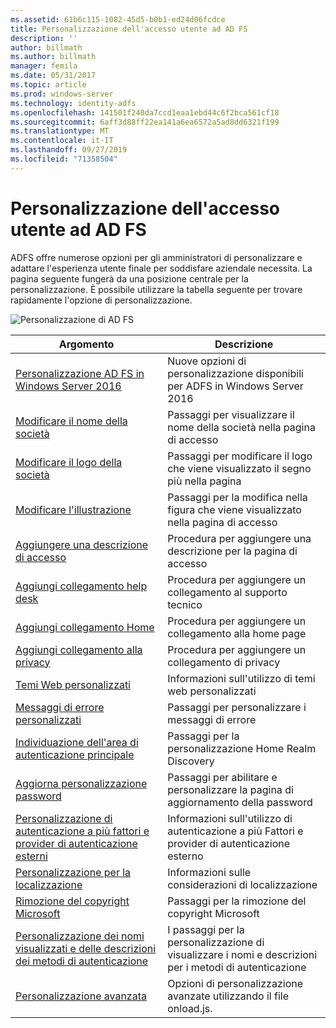 ```yaml
---
ms.assetid: 61b6c115-1082-45d5-b0b1-ed24d06fcdce
title: Personalizzazione dell'accesso utente ad AD FS
description: ''
author: billmath
ms.author: billmath
manager: femila
ms.date: 05/31/2017
ms.topic: article
ms.prod: windows-server
ms.technology: identity-adfs
ms.openlocfilehash: 141501f240da7ccd1eaa1ebd44c6f2bca561cf18
ms.sourcegitcommit: 6aff3d88ff22ea141a6ea6572a5ad8dd6321f199
ms.translationtype: MT
ms.contentlocale: it-IT
ms.lasthandoff: 09/27/2019
ms.locfileid: "71358504"
---
```

# <a name="ad-fs-user-sign-in-customization"></a>Personalizzazione dell'accesso utente ad AD FS


ADFS offre numerose opzioni per gli amministratori di personalizzare e adattare l'esperienza utente finale per soddisfare aziendale necessita.  La pagina seguente fungerà da una posizione centrale per la personalizzazione.  È possibile utilizzare la tabella seguente per trovare rapidamente l'opzione di personalizzazione.



![Personalizzazione di AD FS](media/AD-FS-user-sign-in-customization/ADFS_Blue_Custom2.png) 
    
  







Argomento|Descrizione|
-----|-----|
[Personalizzazione AD FS in Windows Server 2016](AD-FS-Customization-in-Windows-Server-2016.md)|Nuove opzioni di personalizzazione disponibili per ADFS in Windows Server 2016|
[Modificare il nome della società](Change-the-company-name-on-the-AD-FS-sign-in-page.md)|Passaggi per visualizzare il nome della società nella pagina di accesso|
[Modificare il logo della società](Change-the-company-logo-on-the-AD-FS-sign-in-page.md)|Passaggi per modificare il logo che viene visualizzato il segno più nella pagina|
[Modificare l'illustrazione](Change-the-illustration-on-the-AD-FS-sign-in-page.md)|Passaggi per la modifica nella figura che viene visualizzato nella pagina di accesso|
[Aggiungere una descrizione di accesso](Add-sign-in-page-description.md)|Procedura per aggiungere una descrizione per la pagina di accesso|
[Aggiungi collegamento help desk](Add-Help-Desk-Link.md)|Procedura per aggiungere un collegamento al supporto tecnico|
[Aggiungi collegamento Home](Add-Home-Link.md)|Procedura per aggiungere un collegamento alla home page|
[Aggiungi collegamento alla privacy](Add-Privacy-Link.md)|Procedura per aggiungere un collegamento di privacy|
[Temi Web personalizzati](Custom-Web-Themes-in-AD-FS.md)|Informazioni sull'utilizzo di temi web personalizzati
[Messaggi di errore personalizzati](Custom-error-messages-for-AD-FS-sign-in-page.md)|Passaggi per personalizzare i messaggi di errore
[Individuazione dell'area di autenticazione principale](Home-Realm-Discovery-Customization.md)|Passaggi per la personalizzazione Home Realm Discovery|
[Aggiorna personalizzazione password](Update-password-customization.md)|Passaggi per abilitare e personalizzare la pagina di aggiornamento della password|
[Personalizzazione di autenticazione a più fattori e provider di autenticazione esterni](Multi-factor-authentication-and-external-auth-providers-customization.md)|Informazioni sull'utilizzo di autenticazione a più Fattori e provider di autenticazione esterno|
[Personalizzazione per la localizzazione](Customization-for-Localization.md)|Informazioni sulle considerazioni di localizzazione
[Rimozione del copyright Microsoft](Remove-the-Microsoft-copyright.md)|Passaggi per la rimozione del copyright Microsoft
[Personalizzazione dei nomi visualizzati e delle descrizioni dei metodi di autenticazione](Customize-the-display-names-and-descriptions-for-authentication-methods.md)|I passaggi per la personalizzazione di visualizzare i nomi e descrizioni per i metodi di autenticazione
[Personalizzazione avanzata](Advanced-Customization-of-AD-FS-Sign-in-Pages.md)|Opzioni di personalizzazione avanzate utilizzando il file onload.js.




